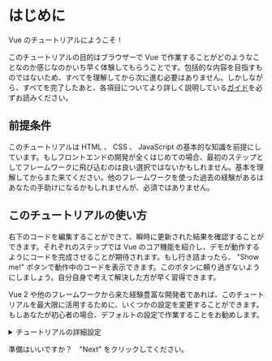# はじめに

Vue のチュートリアルにようこそ！

このチュートリアルの目的はブラウザーで Vue で作業することがどのようなことなのか感じなのかいち早く体験してもらうことです。包括的な内容を目指すものではないため、すべてを理解してから次に進む必要はありません。しかしながら、すべてを完了したあと、各項目についてより詳しく説明している<a target="_blank" href="/guide/introduction.html">ガイド</a>を必ずお読みください。

## 前提条件

このチュートリアルは HTML 、 CSS 、 JavaScript の基本的な知識を前提にしています。もしフロントエンドの開発が全くはじめての場合、最初のステップとしてフレームワークに飛び込むのは良い選択ではないかもしれません。基本を理解してからまた来てください。他のフレームワークを使った過去の経験があるはあなたの手助けになるかもしれませんが、必須ではありません。

## このチュートリアルの使い方

<span class="wide">右</span><span class="narrow">下</span>のコードを編集することができて、瞬時に更新された結果を確認することができます。それぞれのステップでは Vue のコア機能を紹介し、デモが動作するようにコードを完成させることが期待されます。もし行き詰まったら、 "Show me!" ボタンで動作中のコードを表示できます。このボタンに頼り過ぎないようにしましょう。自分自身で考えて解決した方が早く習得できます。

Vue 2 や他のフレームワークから来た経験豊富な開発者であれば、このチュートリアルを最大限に活用するために、いくつかの設定を変更することができます。もしあなたが初心者の場合、デフォルトの設定で作業することをお勧めします。

<details>
<summary>チュートリアルの詳細設定</summary>

- Vue には 2 つの API スタイルがあります : オプション API とコンポジション API です。このチュートリアルは、両方で動作するように設計されています。上部にある **API Preference** スイッチを使って、好みのスタイルを選択することができます。 <a target="_blank" href="/guide/introduction.html#api-styles">API スタイルの詳細については、こちらをご覧ください</a> 。

- また、 SFC モードと HTML モードの切り替えも可能です。前者は、 SFC（<a target="_blank" href="/guide/introduction.html#single-file-components">Single-File Component</a>）形式のコード例を表示します。これは、多くの開発者が Vue をビルドステップで使用するときに使用する形式です。HTML モードは、ビルドステップなしで使用する方法を示しています。

</details>

準備はいいですか？　"Next" をクリックしてください。
